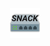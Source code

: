 <p align="center"><img src="https://github.com/Capt-Rog/SNACK/blob/master/SNACK/Images/snack.png?raw=true"/></p>